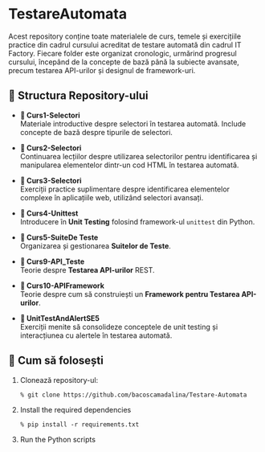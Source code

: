 # TestareAutomata

Acest repository conține toate materialele de curs, temele și exercițiile practice din cadrul cursului acreditat de testare automată din cadrul IT Factory. Fiecare folder este organizat cronologic, urmărind progresul cursului, începând de la concepte de bază până la subiecte avansate, precum testarea API-urilor și designul de framework-uri.

## 📁 Structura Repository-ului

- **📂 Curs1-Selectori**  
  Materiale introductive despre selectori în testarea automată. Include concepte de bază despre tipurile de selectori.

- **📂 Curs2-Selectori**  
  Continuarea lecțiilor despre utilizarea selectorilor pentru identificarea și manipularea elementelor dintr-un cod HTML în testarea automată.

- **📂 Curs3-Selectori**  
  Exerciții practice suplimentare despre identificarea elementelor complexe în aplicațiile web, utilizând selectori avansați.

- **📂 Curs4-Unittest**  
  Introducere în **Unit Testing** folosind framework-ul `unittest` din Python. 

- **📂 Curs5-SuiteDe Teste**  
  Organizarea și gestionarea **Suitelor de Teste**.

- **📂 Curs9-API_Teste**  
  Teorie despre **Testarea API-urilor** REST.

- **📂 Curs10-APIFramework**  
  Teorie despre cum să construiești un **Framework pentru Testarea API-urilor**.

- **📂 UnitTestAndAlertSE5**  
  Exerciții menite să consolideze conceptele de unit testing și interacțiunea cu alertele în testarea automată.

## 📜 Cum să folosești

1. Clonează repository-ul:
   ```bash
   % git clone https://github.com/bacoscamadalina/Testare-Automata

2. Install the required dependencies
    ```
   % pip install -r requirements.txt
   
3. Run the Python scripts